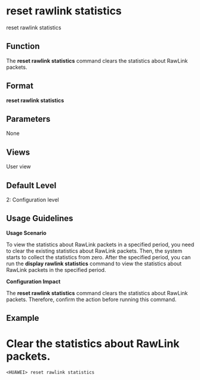 reset rawlink statistics
========================

reset rawlink statistics

Function
--------



The **reset rawlink statistics** command clears the statistics about RawLink packets.




Format
------

**reset rawlink statistics**


Parameters
----------

None

Views
-----

User view


Default Level
-------------

2: Configuration level


Usage Guidelines
----------------

**Usage Scenario**



To view the statistics about RawLink packets in a specified period, you need to clear the existing statistics about RawLink packets. Then, the system starts to collect the statistics from zero. After the specified period, you can run the **display rawlink statistics** command to view the statistics about RawLink packets in the specified period.



**Configuration Impact**



The **reset rawlink statistics** command clears the statistics about RawLink packets. Therefore, confirm the action before running this command.




Example
-------

# Clear the statistics about RawLink packets.
```
<HUAWEI> reset rawlink statistics

```